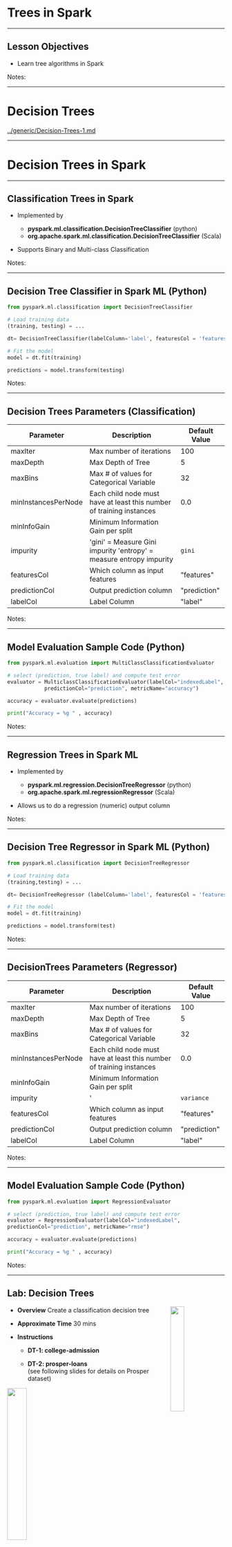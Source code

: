 # Trees in Spark

---

## Lesson Objectives


 * Learn tree algorithms in Spark

Notes:

---

# Decision Trees

[../generic/Decision-Trees-1.md](../generic/Decision-Trees-1.md)

---

# Decision Trees in Spark

---

## Classification Trees in Spark


 * Implemented by  
    - __pyspark.ml.classification.DecisionTreeClassifier__ (python)
    - __org.apache.spark.ml.classification.DecisionTreeClassifier__ (Scala)

 * Supports Binary and Multi-class Classification

Notes:



---

## Decision Tree Classifier in Spark ML (Python)

```python
from pyspark.ml.classification import DecisionTreeClassifier

# Load training data
(training, testing) = ...

dt= DecisionTreeClassifier(labelColumn='label', featuresCol = 'features')

# Fit the model
model = dt.fit(training)

predictions = model.transform(testing)
```
<!-- {"left" : 0.85, "top" : 2.5, "height" : 3.88, "width" : 14.41} -->


Notes:




---

## Decision Trees Parameters (Classification)

| Parameter       | Description                                                      | Default Value |
|---------------------|----------------------------------------------------------------------|-------------------|
| maxIter             | Max number of iterations                                             | 100               |
| maxDepth            | Max Depth of Tree                                                    | 5                 |
| maxBins             | Max # of values for Categorical Variable                             | 32                |
| minInstancesPerNode | Each child node must have at least this number of training instances | 0.0               |
| minInfoGain         | Minimum Information Gain per split                                   |                   |
| impurity            | 'gini' = Measure Gini impurity 'entropy' = measure entropy impurity  | `gini`            |
| featuresCol         | Which column as input features                                       | "features"        |
| predictionCol       | Output prediction column                                             | "prediction"      |
| labelCol            | Label  Column                                                        | "label"           |

<!-- {"left" : 0.31, "top" : 3, "height" : 6.99, "width" : 16.89} -->


Notes:




---

## Model Evaluation Sample Code (Python)

```python
from pyspark.ml.evaluation import MultiClassClassificationEvaluator

# select (prediction, true label) and compute test error
evaluator = MulticlassClassificationEvaluator(labelCol="indexedLabel",
            predictionCol="prediction", metricName="accuracy")

accuracy = evaluator.evaluate(predictions)

print("Accuracy = %g " , accuracy)
```
<!-- {"left" : 0.85, "top" : 2.5, "height" : 3.26, "width" : 13.99} -->



Notes:





---


## Regression Trees in Spark ML


 * Implemented by  
    - __pyspark.ml.regression.DecisionTreeRegressor__ (python)
    - __org.apache.spark.ml.regressionRegressor__  (Scala)

 * Allows us to do a regression (numeric) output column

Notes:



---

## Decision Tree Regressor in Spark ML (Python)

```python
from pyspark.ml.classification import DecisionTreeRegressor

# Load training data
(training,testing) = ...

dt= DecisionTreeRegressor (labelColumn='label', featuresCol = 'features')

# Fit the model
model = dt.fit(training)

predictions = model.transform(test)
```
<!-- {"left" : 0.85, "top" : 2.5, "height" : 3.98, "width" : 14.79} -->



Notes:




---

## DecisionTrees Parameters (Regressor)

| Parameter       | Description                                                      | Default Value |
|---------------------|----------------------------------------------------------------------|-------------------|
| maxIter             | Max number of iterations                                             | 100               |
| maxDepth            | Max Depth of Tree                                                    | 5                 |
| maxBins             | Max # of values for Categorical Variable                             | 32                |
| minInstancesPerNode | Each child node must have at least this number of training instances | 0.0               |
| minInfoGain         | Minimum Information Gain per split                                   |                   |
| impurity            | '                                                                    | `variance`        |
| featuresCol         | Which column as input features                                       | "features"        |
| predictionCol       | Output prediction column                                             | "prediction"      |
| labelCol            | Label Column                                                         | "label"           |

<!-- {"left" : 0.88, "top" : 3.03, "height" : 6.33, "width" : 15.74} -->

Notes:



---

## Model Evaluation Sample Code (Python)

```python
from pyspark.ml.evaluation import RegressionEvaluator

# select (prediction, true label) and compute test error
evaluator = RegressionEvaluator(labelCol="indexedLabel",
predictionCol="prediction", metricName="rmse")

accuracy = evaluator.evaluate(predictions)

print("Accuracy = %g " , accuracy)
```
<!-- {"left" : 0.85, "top" : 2.5, "height" : 3.86, "width" : 13.43} -->


Notes:


---

## Lab: Decision Trees

<img src="../../assets/images/icons/individual-labs.png" style="width:25%;float:right;"/><!-- {"left" : 12.52, "top" : 1.44, "height" : 5.76, "width" : 4.32} -->

 *  **Overview**
 Create a classification decision tree

 *  **Approximate Time** 30 mins

 *  **Instructions**

     -  **DT-1: college-admission**

     -  **DT-2: prosper-loans**  
     (see following slides for details on Prosper dataset)

<img src="../../assets/images/logos/prosper-logo-2.png" style="width:30%;"><!--{"left" : 1.16, "top" : 6.91, "height" : 1.4, "width" : 5.97} -->


Notes:

---

## About the Prosper Dataset

 <img src="../../assets/images/logos/prosper-logo-2.png" style="width:30%; float:right"/><!-- {"left" : 10.5, "top" : 1.89, "height" : 1.57, "width" : 6.67} -->

 * https://www.prosper.com/

 * America's first peer-to-peer lending marketplace

     - 2 million +  members

     - $ 2 B + in  funded loans

 * Dataset is public

     - 113,937 loans with 81 variables



Notes:



---

## Variables in the Prosper Dataset

| #     | Name                      |Name     | #                      |
|-------|---------------------------|---------|------------------------|
| 1     | ListingKey                |2        | ListingNumber          |
| 3     | ListingCreationDate       |4        | CreditGrade            |
| 5     | Term                      |6        | LoanStatus             |
| 7     | ClosedDate                |8        | BorrowerAPR            |
| 9     | BorrowerRate              |10       | LenderYield            |
| 11    | EstimatedEffectiveYield   |12       | EstimatedLoss          |
| 13    | EstimatedReturn           |14       | ProsperRating..numeric |
| 15    | ProsperRating..Alpha      |16       | ProsperScore           |
| 17    | ListingCategory..numeric  |18       | BorrowerState          |
| 19    | Occupation                |20       | EmploymentStatus       |
| 21    | EmploymentStatusDuration  |22       | IsBorrowerHomeowner    |
| 23    | CurrentlyInGroup          |...      | And so on, till #81    |


<!-- {"left" : 1.14, "top" : 2.79, "height" : 6.81, "width" : 15.21, "columnwidth" : [1.9, 5.7, 2, 5.61]} -->



Notes:

---


# Random Forests

[../generic/Decision-Trees-2-Random-Forest.md](../generic/Decision-Trees-2-Random-Forest.md)

---

# Random Forests in Spark

---

## Random Forests in Spark


 * Implemented by  
    - __pyspark.ml.regression.RandomForestClassifier__    (python)
    - __org.apache.spark.ml.regression.RandomForestClassifier__  (Scala)

Notes:



---

## Random Forest Sample Code (Python)

```python
from pyspark.ml.classification import RandomForestClassifer

# Load training data
(training, testing) = ...

rf = RandomForestClassifier(labelColumn='label', featuresCol = 'features')

# Fit the model
model= rf.fit(training)

predictions = model.transform(test)
```
<!-- {"left" : 0.85, "top" : 2.5, "height" : 3.95, "width" : 14.85} -->

Notes:




---


## RandomForest Parameters (Classification)


 * All the same parameters as Decision Trees

     - These parameters are run on a per-tree basis

 * Additional Parameters


| Parameter   | Description                          | Default Value |
|-----------------|--------------------------------------------|-------------------|
| numtrees        | Max Numbers of trees                       | 20                |
| subSamplingRate | Adjusts Sampling rate of data for boosting | 5                 |

<!-- {"left" : 1.27, "top" : 4.63, "height" : 2.01, "width" : 15.02} -->

Notes:



---


## Random Forest Classifier in Spark


* Implemented by  

  - **pyspark.ml.regression.RandomForestRegressor** (python)

  - **org.apache.spark.ml.regression.RandomForestRegressor**  (Scala)


Notes:



---

## Random Forest Sample Code (Python)

```python
from pyspark.ml.classification import RandomForestRegressor

# Load training data
(training, test) = ...

rf = RandomForestRegression(labelColumn='label', featuresCol = 'features')

# Fit the model
model = rf.fit(training)

predictions = model.transform(test)
```
<!-- {"left" : 0.85, "top" : 2.5, "height" : 4.1, "width" : 15.42} -->


Notes:




---

## RandomForest Parameters (Classification)


 * All the same parameters as Decision Trees

     - These parameters are run on a per-tree basis

 * Additional Parameters


 | Parameter      | Description                                | Default Value  |
|-----------------|--------------------------------------------|-------------------|
| numtrees        | Max Numbers of trees                       | 20                |
| subSamplingRate | Adjusts Sampling rate of data for boosting | 5                 |

<!-- {"left" : 0.85, "top" : 4.56, "height" : 2.01, "width" : 14.97} -->

Notes:



---

## Model Evaluation Sample Code (Python)

```python
from pyspark.ml.evaluation import RegressionEvaluator

# select (prediction, true label) and compute test error
evaluator = RegressionEvaluator(labelCol="indexedLabel",
                predictionCol="prediction",
                metricName="rmse")

accuracy = evaluator.evaluate(predictions)

print("Accuracy = %g " , accuracy)
```
<!-- {"left" : 0.85, "top" : 2.5, "height" : 4.27, "width" : 13.53} -->


Notes:

---

## Review and Q&A

<img src="../../assets/images/icons/q-and-a-1.png" style="width:20%;float:right;" /><!-- {"left" : 13.31, "top" : 2.09, "height" : 2.48, "width" : 3.34} -->
<img src="../../assets/images/icons/quiz-icon.png" style="width:40%;float:right;clear:both;" /><!-- {"left" : 4.47, "top" : 4.83, "height" : 5.69, "width" : 8.55} -->


* Let's go over what we have covered so far

* Any questions?

---

## Lab: Random Forest

<img src="../../assets/images/icons/individual-labs.png" alt="XXX image missing" style="background:white;max-width:100%;float:right;" width="25%"/><!--{"left" : 12.02, "top" : 1.41, "height" : 6.68, "width" : 5} -->

 *  **Overview**

 *  **Approximate Time** 30 mins

 *  **Instructions** 

     - RF1: Prosper loan data (classification)

     - RF2: Election contribution data (classification)

     - RF3: Election contribution data (regression)

Notes:



